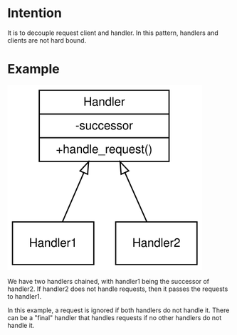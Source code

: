 # Intention

It is to decouple request client and handler. In this pattern, handlers and clients are not hard bound.

# Example

![example](class.svg)

We have two handlers chained, with handler1 being the successor of handler2. If handler2 does not handle requests, then it passes the requests to handler1. 

In this example, a request is ignored if both handlers do not handle it. There can be a "final" handler that handles requests if no other handlers do not handle it.